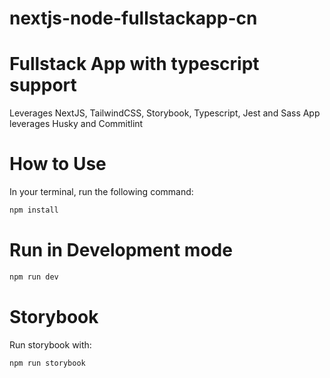 # nextjs-node-fullstackapp-cn


# Fullstack App with typescript support
Leverages NextJS, TailwindCSS, Storybook, Typescript, Jest and Sass
App leverages Husky and Commitlint

# How to Use

In your terminal, run the following command:
```bash
npm install
```

# Run in Development mode

```bash
npm run dev
```

# Storybook
Run storybook with:

```bash
npm run storybook
```
